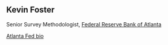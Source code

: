 ## Kevin Foster

Senior Survey Methodologist, [Federal Reserve Bank of Atlanta](https://www.frbatlanta.org/)

[Atlanta Fed bio](https://www.frbatlanta.org/research/economists/analysts/foster-kevin)
